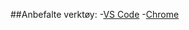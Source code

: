 ##Anbefalte verktøy:
-[VS Code](https://code.visualstudio.com)
-[Chrome](https://www.google.com/chrome)

